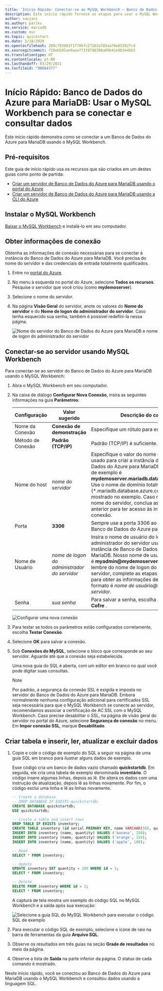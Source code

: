```yaml
---
title: 'Início Rápido: Conectar-se ao MySQL Workbench – Banco de Dados do Azure para MariaDB'
description: Este início rápido fornece as etapas para usar o MySQL Workbench para se conectar e consultar dados do Banco de Dados do Azure para MariaDB.
author: savjani
ms.author: pariks
ms.service: mariadb
ms.custom: mvc
ms.topic: quickstart
ms.date: 3/18/2020
ms.openlocfilehash: 209c793903f1f706fc27102a783aa76e65382fcd
ms.sourcegitcommit: f28ebb95ae9aaaff3f87d8388a09b41e0b3445b5
ms.translationtype: HT
ms.contentlocale: pt-BR
ms.lasthandoff: 03/29/2021
ms.locfileid: "98664377"
---
```

# <a name="quickstart-azure-database-for-mariadb-use-mysql-workbench-to-connect-and-query-data"></a>Início Rápido: Banco de Dados do Azure para MariaDB: Usar o MySQL Workbench para se conectar e consultar dados

Este início rápido demonstra como se conectar a um Banco de Dados do Azure para MariaDB usando o MySQL Workbench. 

## <a name="prerequisites"></a>Pré-requisitos

Este guia de início rápido usa os recursos que são criados em um destes guias como ponto de partida:

- [Criar um servidor de Banco de Dados do Azure para MariaDB usando o portal do Azure](./quickstart-create-mariadb-server-database-using-azure-portal.md)
- [Criar um servidor de Banco de Dados do Azure para MariaDB usando a CLI do Azure](./quickstart-create-mariadb-server-database-using-azure-cli.md)

## <a name="install-mysql-workbench"></a>Instalar o MySQL Workbench

[Baixar o MySQL Workbench](https://dev.mysql.com/downloads/workbench/) e instalá-lo em seu computador.

## <a name="get-connection-information"></a>Obter informações de conexão

Obtenha as informações de conexão necessárias para se conectar à instância do Banco de Dados do Azure para MariaDB. Você precisa do nome do servidor e das credenciais de entrada totalmente qualificados.

1. Entre no [portal do Azure](https://portal.azure.com/).

2. No menu à esquerda no portal do Azure, selecione **Todos os recursos**. Pesquise o servidor que você criou (como **mydemoserver**).

3. Selecione o nome do servidor.

4. Na página **Visão Geral** do servidor, anote os valores do **Nome do servidor** e do **Nome de logon do administrador do servidor**. Caso tenha esquecido sua senha, também é possível redefini-la nessa página.

   ![Nome do servidor do Banco de Dados do Azure para MariaDB e nome de logon do administrador do servidor](./media/connect-workbench/1_server-overview-name-login.png)

## <a name="connect-to-the-server-by-using-mysql-workbench"></a>Conectar-se ao servidor usando MySQL Workbench

Para conectar-se ao servidor do Banco de Dados do Azure para MariaDB usando o MySQL Workbench:

1. Abra o MySQL Workbench em seu computador. 

2. Na caixa de diálogo **Configurar Nova Conexão**, insira as seguintes informações na guia **Parâmetros**:

   | Configuração | Valor sugerido | Descrição do campo |
   |---|---|---|
   |   Nome da Conexão | **Conexão de demonstração** | Especifique um rótulo para essa conexão. |
   | Método de Conexão | **Padrão (TCP/IP)** | Padrão (TCP/IP) é suficiente. |
   | Nome do host | *nome do servidor* | Especifique o valor do nome do servidor usado para criar a instância de Banco de Dados do Azure para MariaDB. Nosso servidor de exemplo é **mydemoserver.mariadb.database.azure.com**. Use o nome de domínio totalmente qualificado (\*.mariadb.database.azure.com) conforme mostrado no exemplo. Caso não se lembre do nome do servidor, conclua as etapas da seção anterior para ter acesso às informações de conexão.  |
   | Porta | **3306** | Sempre use a porta 3306 ao conectar-se ao Banco de Dados do Azure para MariaDB. |
   | Nome de Usuário |  *nome de logon do administrador do servidor* | Insira o nome de usuário do logon do administrador do servidor usado para criar a instância de Banco de Dados do Azure para MariaDB. Nosso nome de usuário de exemplo é **myadmin\@mydemoserver**. Caso não se lembre do nome de logon do administrador do servidor, complete as etapas da seção anterior para obter as informações de conexão. O formato é *nome de usuário\@nome do servidor*.
   | Senha | *sua senha* | Para salvar a senha, escolha **Armazenar no Cofre** . |

   ![Configurar uma nova conexão](./media/connect-workbench/2-setup-new-connection.png)

3. Para testar se todos os parâmetros estão configurados corretamente, escolha **Testar Conexão**. 

4. Selecione **OK** para salvar a conexão. 

5. Sob **Conexões do MySQL**, selecione o bloco que corresponde ao seu servidor. Aguarde até que a conexão seja estabelecida.

   Uma nova guia do SQL é aberta, com um editor em branco no qual você pode digitar suas consultas.
    
   > [!NOTE]
   > Por padrão, a segurança da conexão SSL é exigida e imposta no servidor do Banco de Dados do Azure para MariaDB. Embora normalmente nenhuma configuração adicional para certificados SSL seja necessária para que o MySQL Workbench se conecte ao servidor, recomendamos associar a certificação de AC SSL com o MySQL Workbench. Caso precise desabilitar o SSL, na página de visão geral do servidor no portal do Azure, selecione **Segurança de conexão** no menu. Em **Impor conexão SSL**, marque **Desabilitado**.

## <a name="create-table-and-insert-read-update-and-delete-data"></a>Criar tabela e inserir, ler, atualizar e excluir dados

1. Copie e cole o código de exemplo do SQL a seguir na página de uma guia SQL em branco para ilustrar alguns dados de exemplo.

    Esse código cria um banco de dados vazio chamado **quickstartdb**. Em seguida, ele cria uma tabela de exemplo denominada **inventário**. O código insere algumas linhas, depois as lê. Ele altera os dados com uma instrução de atualização, depois lê as linhas novamente. Por fim, o código exclui uma linha e lê as linhas novamente.
    
    ```sql
    -- Create a database
    -- DROP DATABASE IF EXISTS quickstartdb;
    CREATE DATABASE quickstartdb;
    USE quickstartdb;
    
    -- Create a table and insert rows
    DROP TABLE IF EXISTS inventory;
    CREATE TABLE inventory (id serial PRIMARY KEY, name VARCHAR(50), quantity INTEGER);
    INSERT INTO inventory (name, quantity) VALUES ('banana', 150);
    INSERT INTO inventory (name, quantity) VALUES ('orange', 154);
    INSERT INTO inventory (name, quantity) VALUES ('apple', 100);
    
    -- Read
    SELECT * FROM inventory;
    
    -- Update
    UPDATE inventory SET quantity = 200 WHERE id = 1;
    SELECT * FROM inventory;
    
    -- Delete
    DELETE FROM inventory WHERE id = 2;
    SELECT * FROM inventory;
    ```

    A captura de tela mostra um exemplo do código SQL no MySQL Workbench e a saída após sua execução:
    
    ![Selecione a guia SQL do MySQL Workbench para executar o código SQL de exemplo](media/connect-workbench/3-workbench-sql-tab.png)

2. Para executar o código SQL de exemplo, selecione o ícone de raio na barra de ferramentas da guia **Arquivo SQL**.
3. Observe os resultados em três guias na seção **Grade de resultados** no meio da página. 
4. Observe a lista de **Saída** na parte inferior da página. O status de cada comando é mostrado. 

Neste início rápido, você se conectou ao Banco de Dados do Azure para MariaDB usando o MySQL Workbench e consultou dados usando a linguagem SQL.

<!--
## Next steps
> [!div class="nextstepaction"]
> [Migrate your database using Export and Import](./concepts-migrate-import-export.md)
-->
